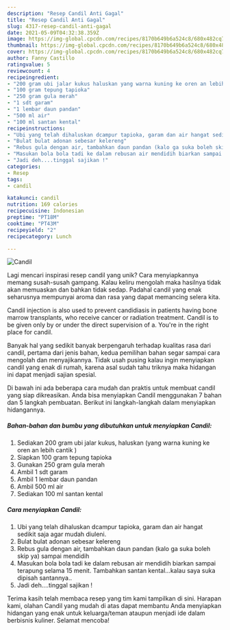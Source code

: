 ```yaml
---
description: "Resep Candil Anti Gagal"
title: "Resep Candil Anti Gagal"
slug: 4317-resep-candil-anti-gagal
date: 2021-05-09T04:32:38.359Z
image: https://img-global.cpcdn.com/recipes/8170b649b6a524c8/680x482cq70/candil-foto-resep-utama.jpg
thumbnail: https://img-global.cpcdn.com/recipes/8170b649b6a524c8/680x482cq70/candil-foto-resep-utama.jpg
cover: https://img-global.cpcdn.com/recipes/8170b649b6a524c8/680x482cq70/candil-foto-resep-utama.jpg
author: Fanny Castillo
ratingvalue: 5
reviewcount: 4
recipeingredient:
- "200 gram ubi jalar kukus haluskan yang warna kuning ke oren an lebih cantik "
- "100 gram tepung tapioka"
- "250 gram gula merah"
- "1 sdt garam"
- "1 lembar daun pandan"
- "500 ml air"
- "100 ml santan kental"
recipeinstructions:
- "Ubi yang telah dihaluskan dcampur tapioka, garam dan air hangat sedikit saja agar mudah diuleni."
- "Bulat bulat adonan sebesar kelereng"
- "Rebus gula dengan air, tambahkan daun pandan (kalo ga suka boleh skip ya) sampai mendidih"
- "Masukan bola bola tadi ke dalam rebusan air mendidih biarkan sampai terapung selama 15 menit. Tambahkan santan kental...kalau saya suka dipisah santannya.."
- "Jadi deh....tinggal sajikan !"
categories:
- Resep
tags:
- candil

katakunci: candil 
nutrition: 169 calories
recipecuisine: Indonesian
preptime: "PT18M"
cooktime: "PT43M"
recipeyield: "2"
recipecategory: Lunch

---
```



![Candil](https://img-global.cpcdn.com/recipes/8170b649b6a524c8/680x482cq70/candil-foto-resep-utama.jpg)

Lagi mencari inspirasi resep candil yang unik? Cara menyiapkannya memang susah-susah gampang. Kalau keliru mengolah maka hasilnya tidak akan memuaskan dan bahkan tidak sedap. Padahal candil yang enak seharusnya mempunyai aroma dan rasa yang dapat memancing selera kita.

Candil injection is also used to prevent candidiasis in patients having bone marrow transplants, who receive cancer or radiation treatment. Candil is to be given only by or under the direct supervision of a. You&#39;re in the right place for candil.

Banyak hal yang sedikit banyak berpengaruh terhadap kualitas rasa dari candil, pertama dari jenis bahan, kedua pemilihan bahan segar sampai cara mengolah dan menyajikannya. Tidak usah pusing kalau ingin menyiapkan candil yang enak di rumah, karena asal sudah tahu triknya maka hidangan ini dapat menjadi sajian spesial.


Di bawah ini ada beberapa cara mudah dan praktis untuk membuat candil yang siap dikreasikan. Anda bisa menyiapkan Candil menggunakan 7 bahan dan 5 langkah pembuatan. Berikut ini langkah-langkah dalam menyiapkan hidangannya.

<!--inarticleads1-->

##### Bahan-bahan dan bumbu yang dibutuhkan untuk menyiapkan Candil:

1. Sediakan 200 gram ubi jalar kukus, haluskan (yang warna kuning ke oren an lebih cantik )
1. Siapkan 100 gram tepung tapioka
1. Gunakan 250 gram gula merah
1. Ambil 1 sdt garam
1. Ambil 1 lembar daun pandan
1. Ambil 500 ml air
1. Sediakan 100 ml santan kental




<!--inarticleads2-->

##### Cara menyiapkan Candil:

1. Ubi yang telah dihaluskan dcampur tapioka, garam dan air hangat sedikit saja agar mudah diuleni.
1. Bulat bulat adonan sebesar kelereng
1. Rebus gula dengan air, tambahkan daun pandan (kalo ga suka boleh skip ya) sampai mendidih
1. Masukan bola bola tadi ke dalam rebusan air mendidih biarkan sampai terapung selama 15 menit. Tambahkan santan kental...kalau saya suka dipisah santannya..
1. Jadi deh....tinggal sajikan !




Terima kasih telah membaca resep yang tim kami tampilkan di sini. Harapan kami, olahan Candil yang mudah di atas dapat membantu Anda menyiapkan hidangan yang enak untuk keluarga/teman ataupun menjadi ide dalam berbisnis kuliner. Selamat mencoba!
